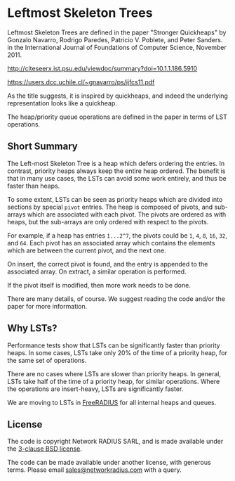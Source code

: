 # Leftmost Skeleton Trees

Leftmost Skeleton Trees are defined in the paper "Stronger Quickheaps"
by Gonzalo Navarro, Rodrigo Paredes, Patricio V. Poblete, and Peter
Sanders. in the International Journal of Foundations of Computer
Science, November 2011.

http://citeseerx.ist.psu.edu/viewdoc/summary?doi=10.1.1.186.5910

https://users.dcc.uchile.cl/~gnavarro/ps/ijfcs11.pdf

As the title suggests, it is inspired by quickheaps, and indeed the
underlying representation looks like a quickheap.

The heap/priority queue operations are defined in the paper in terms
of LST operations.

## Short Summary

The Left-most Skeleton Tree is a heap which defers ordering the
entries.  In contrast, priority heaps always keep the entire heap
ordered.  The benefit is that in many use cases, the LSTs can avoid
some work entirely, and thus be faster than heaps.

To some extent, LSTs can be seen as priority heaps which are divided
into sections by special `pivot` entries.  The heap is composed of
pivots, and sub-arrays which are associated with each pivot.  The
pivots are ordered as with heaps, but the sub-arrays are only ordered
with respect to the pivots.

For example, if a heap has entries `1...2^7`, the pivots could be `1`,
`4`, `8`, `16`, `32`, and `64`.  Each pivot has an associated array
which contains the elements which are between the current pivot, and
the next one.

On insert, the correct pivot is found, and the entry is appended to
the associated array.  On extract, a similar operation is performed.

If the pivot itself is modified, then more work needs to be done.

There are many details, of course.  We suggest reading the code and/or
the paper for more information.

## Why LSTs?

Performance tests show that LSTs can be significantly faster than
priority heaps.  In some cases, LSTs take only 20% of the time of a
priority heap, for the same set of operations.

There are no cases where LSTs are slower than priority heaps.  In
general, LSTs take half of the time of a priority heap, for similar
operations.  Where the operations are insert-heavy, LSTs are
significantly faster.

We are moving to LSTs in [FreeRADIUS](http://freeradius.org) for all
internal heaps and queues.

## License

The code is copyright Network RADIUS SARL, and is made available under
the [3-clause BSD license](LICENSE).

The code can be made available under another license, with generous
terms.  Please email sales@networkradius.com with a query.
